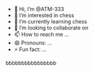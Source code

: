 - 👋 Hi, I’m @ATM-333
- 👀 I’m interested in chess
- 🌱 I’m currently learning chess
- 💞️ I’m looking to collaborate on 
- 📫 How to reach me ...
- 😄 Pronouns: ...
- ⚡ Fun fact: ...

<!---
ATM-333/ATM-333 is a ✨ special ✨ repository because its `README.md` (this file) appears on your GitHub profile.
You can click the Preview link to take a look at your changes.
--->
bbbbbbbbbbbbbbbb
